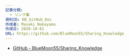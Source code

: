 ```yaml
---
記事分類:
  - リンク集
資料ID: KB_GitHub_Doc
作成者: Masaki Nakayama
作成日: 2020-10-01
URL: https://github.com/BlueMoon55/Sharing_Knowledge
---
```

- [GitHub - BlueMoon55/Sharing\_Knowledge](https://github.com/BlueMoon55/Sharing_Knowledge)